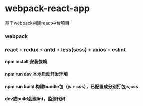 # webpack-react-app
基于webpack创建react中台项目

### webpack
### react + redux + antd + less(scss) + axios + eslint



#### npm install 安装依赖
#### npm run dev 本地启动开发环境
#### npm run build 构建bundle包（js + css），已配置成分别打包js,css
#### dev或build会跑lint，监测代码
